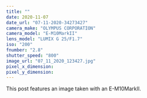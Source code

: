 ```yaml
---
title: ""
date: 2020-11-07
date_url: "07-11-2020-34273427"
camera_make: "OLYMPUS CORPORATION"
camera_model: "E-M10MarkII"
lens_model: "LUMIX G 25/F1.7"
iso: "200"
fnumber: "2.8"
shutter_speed: "800"
image_url: "07_11_2020_123427.jpg"
pixel_x_dimension: 
pixel_y_dimension: 
---
```


This post features an image taken with an E-M10MarkII.